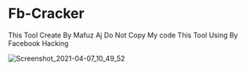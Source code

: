 # Fb-Cracker
This Tool Create By Mafuz Aj
Do Not Copy My code
This Tool Using By Facebook Hacking

![Screenshot_2021-04-07_10_49_52](https://user-images.githubusercontent.com/82075400/113815518-eb146800-9790-11eb-8b74-710bee593e35.png)

